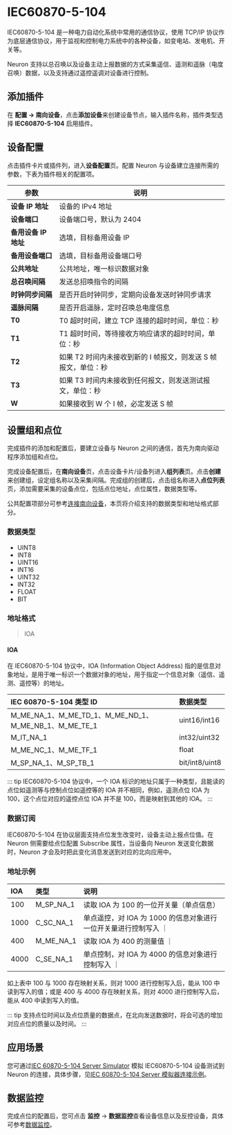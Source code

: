 # IEC60870-5-104

IEC60870-5-104 是一种电力自动化系统中常用的通信协议，使用 TCP/IP 协议作为底层通信协议，用于监视和控制电力系统中的各种设备，如变电站、发电机、开关等。

Neuron 支持以总召唤以及设备主动上报数据的方式采集遥信、遥测和遥脉（电度召唤）数据，以及支持通过遥控遥调对设备进行控制。

## 添加插件

在 **配置 -> 南向设备**，点击**添加设备**来创建设备节点，输入插件名称，插件类型选择 **IEC60870-5-104** 启用插件。

## 设备配置

点击插件卡片或插件列，进入**设备配置**页。配置 Neuron 与设备建立连接所需的参数，下表为插件相关的配置项。

| 参数          | 说明                  |
| ------------ | --------------------- |
| **设备 IP 地址** | 设备的 IPv4 地址                |
| **设备端口**     | 设备端口号，默认为 2404  |
| **备用设备 IP 地址** | 选填，目标备用设备 IP |
| **备用设备端口** | 选填，目标备用设备端口号 |
| **公共地址**       |  公共地址，唯一标识数据对象               |
| **总召唤间隔** | 发送总招唤指令的间隔         |
| **时钟同步间隔** | 是否开启时钟同步，定期向设备发送时钟同步请求|
| **遥脉间隔** | 是否开启遥脉，定时召唤总电度信息|
| **T0** | T0 超时时间，建立 TCP 连接的超时时间，单位：秒 |
| **T1** | T1 超时时间，等待接收方响应请求的超时时间，单位：秒 |
| **T2** | 如果 T2 时间内未接收到新的 I 帧报文，则发送 S 帧报文，单位：秒 |
| **T3** | 如果 T3 时间内未接收到任何报文，则发送测试报文，单位：秒 |
| **W** | 如果接收到 W 个 I 帧，必定发送 S 帧 |

## 设置组和点位

完成插件的添加和配置后，要建立设备与 Neuron 之间的通信，首先为南向驱动程序添加组和点位。

完成设备配置后，在**南向设备**页，点击设备卡片/设备列进入**组列表**页。点击**创建**来创建组，设定组名称以及采集间隔。完成组的创建后，点击组名称进入**点位列表**页，添加需要采集的设备点位，包括点位地址，点位属性，数据类型等。

公共配置项部分可参考[连接南向设备](../south-devices.md)，本页将介绍支持的数据类型和地址格式部分。

### 数据类型

* UINT8
* INT8
* UINT16
* INT16
* UINT32
* INT32
* FLOAT
* BIT

### 地址格式

> IOA</span>

#### IOA
在 IEC60870-5-104 协议中，IOA (Information Object Address) 指的是信息对象地址，是用于唯一标识一个数据对象的地址，用于指定一个信息对象（遥信、遥测、遥控等）的地址。

| IEC 60870-5-104  类型 ID         | 数据类型  |
| :------------------------------ | :------------ |
| M_ME_NA_1、M_ME_TD_1、M_ME_ND_1、M_ME_NB_1、M_ME_TE_1            | uint16/int16 |
| M_IT_NA_1 | int32/uint32|
| M_ME_NC_1、M_ME_TF_1            | float        |
| M_SP_NA_1、M_SP_TB_1            | bit/int8/uint8          |

::: tip
IEC60870-5-104 协议中，一个 IOA 标识的地址只属于一种类型，且能读的点位如遥测等与控制点位如遥控等的 IOA 并不相同，例如，遥测点位 IOA 为 100，这个点位对应的遥控点位 IOA 并不是 100，而是映射到其他的 IOA。
::: 

### 数据订阅
IEC60870-5-104 在协议层面支持点位发生改变时，设备主动上报点位值。在 Neuron 侧需要给点位配置 Subscribe 属性，当设备向 Neuron 发送变化数据时，Neuron 才会及时把此变化消息发送到对应的北向应用中。


### 地址示例

| IOA         | 类型  | 说明 |
| :-------- | :------------ | :---- |
| 100 | M_SP_NA_1 | 读取 IOA 为 100 的一位开关量（单点信息） |
| 1000| C_SC_NA_1 | 单点遥控，对 IOA 为 1000 的信息对象进行一位开关量进行控制写入 ｜
| 400 | M_ME_NA_1 | 读取 IOA 为 400 的测量值 ｜ 
| 4000|C_SE_NA_1 | 单点控制，对 IOA 为 4000 的信息对象进行控制写入 ｜

如上表中 100 与 1000 存在映射关系，则对 1000 进行控制写入后，能从 100 中读到写入的值；或是 400 与 4000 存在映射关系，则对 4000 进行控制写入后，能从 400 中读到写入的值。

::: tip
支持点位时间以及点位质量的数据点，在北向发送数据时，将会可选的增加对应点位的质量以及时间。
::: 

## 应用场景

您可通过[IEC 60870-5-104 Server Simulator](https://www.freyrscada.com/iec-60870-5-104-Client-Simulator.php) 模拟 IEC60870-5-104 设备测试到 Neuron 的连接，具体步骤，见[IEC 60870-5-104 Server 模拟器连接示例](./example/server-simulator/simulator.md)。

## 数据监控

完成点位的配置后，您可点击 **监控** -> **数据监控**查看设备信息以及反控设备，具体可参考[数据监控](../../../usage/monitoring.md)。

